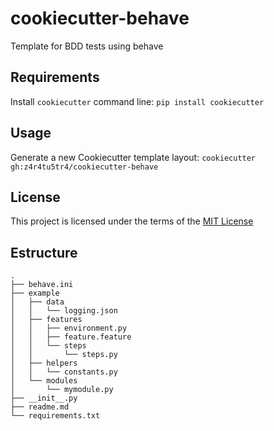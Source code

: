 cookiecutter-behave
===================

Template for BDD tests using behave

Requirements
------------
Install `cookiecutter` command line: `pip install cookiecutter`    

Usage
-----
Generate a new Cookiecutter template layout: `cookiecutter gh:z4r4tu5tr4/cookiecutter-behave`    

License
-------
This project is licensed under the terms of the [MIT License](/LICENSE)

Estructure
-------
```
.
├── behave.ini
├── example
│   ├── data
│   │   └── logging.json
│   ├── features
│   │   ├── environment.py
│   │   ├── feature.feature
│   │   └── steps
│   │       └── steps.py
│   ├── helpers
│   │   └── constants.py
│   └── modules
│       └── mymodule.py
├── __init__.py
├── readme.md
└── requirements.txt
```
